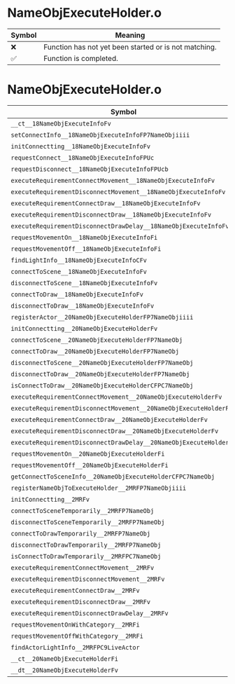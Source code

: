 # NameObjExecuteHolder.o
| Symbol | Meaning 
| ------------- | ------------- 
| :x: | Function has not yet been started or is not matching. 
| :white_check_mark: | Function is completed. 


# NameObjExecuteHolder.o
| Symbol | Decompiled? |
| ------------- | ------------- |
| `__ct__18NameObjExecuteInfoFv` | :white_check_mark: |
| `setConnectInfo__18NameObjExecuteInfoFP7NameObjiiii` | :white_check_mark: |
| `initConnectting__18NameObjExecuteInfoFv` | :white_check_mark: |
| `requestConnect__18NameObjExecuteInfoFPUc` | :white_check_mark: |
| `requestDisconnect__18NameObjExecuteInfoFPUcb` | :white_check_mark: |
| `executeRequirementConnectMovement__18NameObjExecuteInfoFv` | :white_check_mark: |
| `executeRequirementDisconnectMovement__18NameObjExecuteInfoFv` | :white_check_mark: |
| `executeRequirementConnectDraw__18NameObjExecuteInfoFv` | :white_check_mark: |
| `executeRequirementDisconnectDraw__18NameObjExecuteInfoFv` | :white_check_mark: |
| `executeRequirementDisconnectDrawDelay__18NameObjExecuteInfoFv` | :white_check_mark: |
| `requestMovementOn__18NameObjExecuteInfoFi` | :white_check_mark: |
| `requestMovementOff__18NameObjExecuteInfoFi` | :white_check_mark: |
| `findLightInfo__18NameObjExecuteInfoCFv` | :white_check_mark: |
| `connectToScene__18NameObjExecuteInfoFv` | :white_check_mark: |
| `disconnectToScene__18NameObjExecuteInfoFv` | :white_check_mark: |
| `connectToDraw__18NameObjExecuteInfoFv` | :white_check_mark: |
| `disconnectToDraw__18NameObjExecuteInfoFv` | :white_check_mark: |
| `registerActor__20NameObjExecuteHolderFP7NameObjiiii` | :white_check_mark: |
| `initConnectting__20NameObjExecuteHolderFv` | :white_check_mark: |
| `connectToScene__20NameObjExecuteHolderFP7NameObj` | :white_check_mark: |
| `connectToDraw__20NameObjExecuteHolderFP7NameObj` | :white_check_mark: |
| `disconnectToScene__20NameObjExecuteHolderFP7NameObj` | :white_check_mark: |
| `disconnectToDraw__20NameObjExecuteHolderFP7NameObj` | :white_check_mark: |
| `isConnectToDraw__20NameObjExecuteHolderCFPC7NameObj` | :white_check_mark: |
| `executeRequirementConnectMovement__20NameObjExecuteHolderFv` | :white_check_mark: |
| `executeRequirementDisconnectMovement__20NameObjExecuteHolderFv` | :white_check_mark: |
| `executeRequirementConnectDraw__20NameObjExecuteHolderFv` | :white_check_mark: |
| `executeRequirementDisconnectDraw__20NameObjExecuteHolderFv` | :white_check_mark: |
| `executeRequirementDisconnectDrawDelay__20NameObjExecuteHolderFv` | :white_check_mark: |
| `requestMovementOn__20NameObjExecuteHolderFi` | :white_check_mark: |
| `requestMovementOff__20NameObjExecuteHolderFi` | :white_check_mark: |
| `getConnectToSceneInfo__20NameObjExecuteHolderCFPC7NameObj` | :white_check_mark: |
| `registerNameObjToExecuteHolder__2MRFP7NameObjiiii` | :white_check_mark: |
| `initConnectting__2MRFv` | :white_check_mark: |
| `connectToSceneTemporarily__2MRFP7NameObj` | :white_check_mark: |
| `disconnectToSceneTemporarily__2MRFP7NameObj` | :white_check_mark: |
| `connectToDrawTemporarily__2MRFP7NameObj` | :white_check_mark: |
| `disconnectToDrawTemporarily__2MRFP7NameObj` | :white_check_mark: |
| `isConnectToDrawTemporarily__2MRFPC7NameObj` | :white_check_mark: |
| `executeRequirementConnectMovement__2MRFv` | :white_check_mark: |
| `executeRequirementDisconnectMovement__2MRFv` | :white_check_mark: |
| `executeRequirementConnectDraw__2MRFv` | :white_check_mark: |
| `executeRequirementDisconnectDraw__2MRFv` | :white_check_mark: |
| `executeRequirementDisconnectDrawDelay__2MRFv` | :white_check_mark: |
| `requestMovementOnWithCategory__2MRFi` | :white_check_mark: |
| `requestMovementOffWithCategory__2MRFi` | :white_check_mark: |
| `findActorLightInfo__2MRFPC9LiveActor` | :white_check_mark: |
| `__ct__20NameObjExecuteHolderFi` | :white_check_mark: |
| `__dt__20NameObjExecuteHolderFv` | :white_check_mark: |
